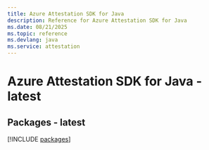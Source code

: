 ```yaml
---
title: Azure Attestation SDK for Java
description: Reference for Azure Attestation SDK for Java
ms.date: 08/21/2025
ms.topic: reference
ms.devlang: java
ms.service: attestation
---
```

# Azure Attestation SDK for Java - latest
## Packages - latest
[!INCLUDE [packages](attestation-index.md)]